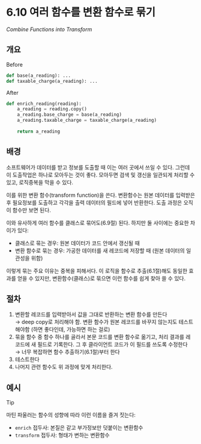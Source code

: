 # 6.10 여러 함수를 변환 함수로 묶기

_Combine Functions into Transform_

## 개요

Before

```python
def base(a_reading): ...
def taxable_charge(a_reading): ...
```

After

```python
def enrich_reading(reading):
    a_reading = reading.copy()
    a_reading.base_charge = base(a_reading)
    a_reading.taxable_charge = taxable_charge(a_reading)
    
    return a_reading
```

## 배경

소프트웨어가 데이터를 받고 정보를 도출할 때 이는 여러 곳에서 쓰일 수 있다. 그런데 이 도출작업은 하나로 모아두는 것이 좋다.
모아두면 검색 및 갱신을 일관되게 처리할 수 있고, 로직중복을 막을 수 있다.

이를 위한 변환 함수(transform function)을 쓴다. 변환함수는 원본 데이터를 입력받은 후 필요정보를 도출하고 각각을 출력 데이터의 필드에 넣어 반환한다.
도출 과정은 오직 이 함수만 보면 된다.

이와 유사하게 여러 함수를 클래스로 묶어도(6.9절) 된다. 하지만 둘 사이에는 중요한 차이가 있다:
- 클래스로 묶는 경우: 원본 데이터가 코드 안에서 갱신될 때
- 변환 함수로 묶는 경우: 가공한 데이터를 새 레코드에 저장할 때 (원본 데이터의 일관성을 위함)

이렇게 묶는 주요 이유는 중복을 피해서다. 이 로직을 함수로 추출(6.1절)해도 동일한 효과를 얻을 수 있지만, 변환함수(클래스)로 묶으면 이런 함수를 쉽게 찾아 쓸 수 있다.

## 절차

1. 변환할 레코드를 입력받아서 값을 그대로 반환하는 변환 함수를 만든다 <br />
→ deep copy로 처리해야 함. 변환 함수가 원본 레코드를 바꾸지 않는지도 테스트 해야함 (하면 좋다인데, 가능하면 하는 걸로)
2. 묶을 함수 중 함수 하나를 골라서 본문 코드를 변환 함수로 옮기고, 처리 결과를 레코드에 새 필드로 기록한다. 그 후 클라이언트 코드가 이 필드를 쓰도록 수정한다 <br />
→ 너무 복잡하면 함수 추출하기(6.1절)부터 한다
3. 테스트한다
4. 나머지 관련 함수도 위 과정에 맞게 처리한다.

## 예시



> [!TIP]
> 마틴 파울러는 함수의 성향에 따라 이런 이름을 즐겨 짓는다:
> 
> - `enrich` 접두사: 본질은 같고 부가정보만 덧붙이는 변환함수
> - `transform` 접두사: 형태가 변하는 변환함수
